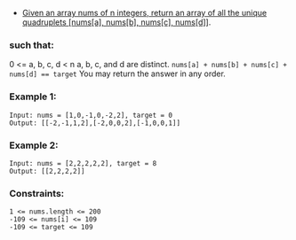 - [Given an array nums of n integers, return an array of all the unique quadruplets [nums[a], nums[b], nums[c], nums[d]]](https://leetcode.com/problems/4sum/). 
###  such that:
0 <= a, b, c, d < n
a, b, c, and d are distinct.
`nums[a] + nums[b] + nums[c] + nums[d] == target`
You may return the answer in any order.

 

### Example 1:
```
Input: nums = [1,0,-1,0,-2,2], target = 0
Output: [[-2,-1,1,2],[-2,0,0,2],[-1,0,0,1]]
```
### Example 2:
```
Input: nums = [2,2,2,2,2], target = 8
Output: [[2,2,2,2]]
 ```

### Constraints:
```
1 <= nums.length <= 200
-109 <= nums[i] <= 109
-109 <= target <= 109
```
